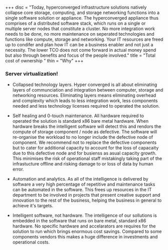 +++
disc = "Today, hyperconverged infrastructure solutions natively collapse core storage, computing, and storage networking functions into a single software solution or appliance. The hyperconverged appliance thus comprises of a distributed software stack, which runs on a single or multiple server nodes that constitute a cluster. No more integration work needs to be done, no more maintenance on seperated technologies and functions like compute, storage and networking.  Your IT resources are freed up to condifer and plan how IT can be a business enabler and not just a necessity.  The lower TCO does not come forward in actual money spend but also through benefits and focus of the people involved."
title = "Total cost of ownership "
thin = "Why"
+++


### Server virtualization!

* Collapsed technology layers.
Hyper converged is all about eliminating layers of communciation and integration between computer, storage and networking
resources.  Eliminating layers means eliminating overhead and complexity which leads to less integration work, less components
needed and less technology licenses required to operated the solution.

* Self healing and 0-touch maintenance.
All hardware required to operated the solution is standard x86 bare metal hardware.  When hardware breaks the intelligent
software will detect this and rendors the compute of storage component / node as defective.  The software will re-organise the
workload to no longer include the defective node of component.  We recommend not to replace the defective components but to 
cater for additional capacity to account for the loss of capacaity due to this defective node and for busienss as asual 
capacity growth.  This minimises the risk of operational staff mistakingly taking part of the infrastucture offline and risking
damage to or loss of data by human error.

* Automation and analytics.
As all of the intelligence is delivered by software a very high percentage of repetitive and maintenance tasks can be automated 
in the software.  This frees up resources in the IT department to be involved in projects that present creative support and 
innovation to the rest of the business, helping the business in general to achieve it's targets.

* Intelligent software, not hardware.
The intelligence of our sollutions is embedded in the software that runs on bare metal, standard x86 hardware.  No specific
hardware and accelarators are requires for the solution to run which brings enormous cost savings.  Compared to some components
vendors this makes a huge difference in investments and operational costs.